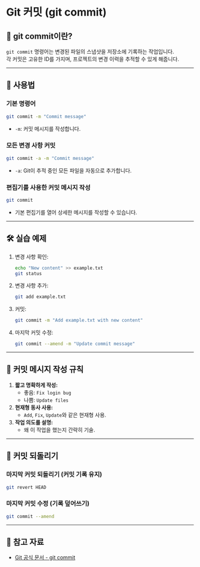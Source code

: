 # Git 커밋 (git commit)

## 🎯 git commit이란?
`git commit` 명령어는 변경된 파일의 스냅샷을 저장소에 기록하는 작업입니다.  
각 커밋은 고유한 ID를 가지며, 프로젝트의 변경 이력을 추적할 수 있게 해줍니다.

---

## 📘 사용법
### 기본 명령어
```bash
git commit -m "Commit message"
```
- `-m`: 커밋 메시지를 작성합니다.

### 모든 변경 사항 커밋
```bash
git commit -a -m "Commit message"
```
- `-a`: Git이 추적 중인 모든 파일을 자동으로 추가합니다.

### 편집기를 사용한 커밋 메시지 작성
```bash
git commit
```
- 기본 편집기를 열어 상세한 메시지를 작성할 수 있습니다.

---

## 🛠️ 실습 예제
1. 변경 사항 확인:
   ```bash
   echo "New content" >> example.txt
   git status
   ```

2. 변경 사항 추가:
   ```bash
   git add example.txt
   ```

3. 커밋:
   ```bash
   git commit -m "Add example.txt with new content"
   ```

4. 마지막 커밋 수정:
   ```bash
   git commit --amend -m "Update commit message"
   ```

---

## 📝 커밋 메시지 작성 규칙
1. **짧고 명확하게 작성:**
   - 좋음: `Fix login bug`
   - 나쁨: `Update files`
2. **현재형 동사 사용:**
   - `Add`, `Fix`, `Update`와 같은 현재형 사용.
3. **작업 의도를 설명:**
   - 왜 이 작업을 했는지 간략히 기술.

---

## 🔄 커밋 되돌리기
### 마지막 커밋 되돌리기 (커밋 기록 유지)
```bash
git revert HEAD
```

### 마지막 커밋 수정 (기록 덮어쓰기)
```bash
git commit --amend
```

---

## 🔗 참고 자료
- [Git 공식 문서 - git commit](https://git-scm.com/docs/git-commit)

